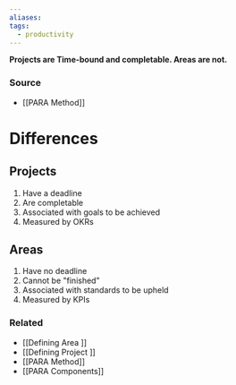 ```yaml
---
aliases: 
tags:
  - productivity
---
```

**Projects are Time-bound and completable. Areas are not.**

### Source
- [[PARA Method]]

# Differences

## Projects

1. Have a deadline
2. Are completable
3. Associated with goals to be achieved
4. Measured by OKRs

## Areas

1. Have no deadline
2. Cannot be "finished"
3. Associated with standards to be upheld
4. Measured by KPIs

### Related
- [[Defining Area ]]
- [[Defining  Project ]]
- [[PARA Method]] 
- [[PARA Components]]